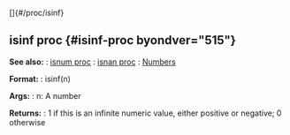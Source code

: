 []{#/proc/isinf}
  ## isinf proc {#isinf-proc byondver="515"}
  **See also:**
  :   [isnum proc](ref/proc/isnum)
  :   [isnan proc](ref/proc/isnan)
  :   [Numbers](/%7Bnotes%7D/numbers)
  <!-- -->
  **Format:**
  :   isinf(n)
  <!-- -->
  **Args:**
  :   n: A number
  <!-- -->
  **Returns:**
  :   1 if this is an infinite numeric value, either positive or negative;
      0 otherwise